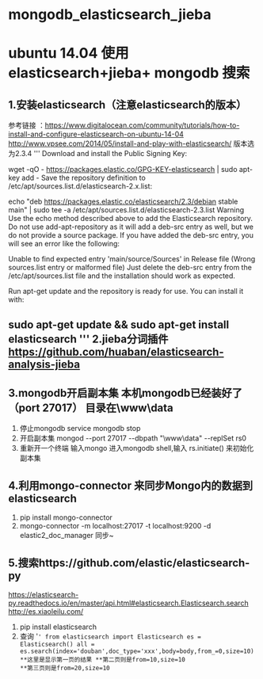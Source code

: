 # mongodb_elasticsearch_jieba

ubuntu 14.04 使用elasticsearch+jieba+ mongodb 搜索
==================================================


1.安装elasticsearch（注意elasticsearch的版本）
--------------------------------------------
 参考链接 ：https://www.digitalocean.com/community/tutorials/how-to-install-and-configure-elasticsearch-on-ubuntu-14-04
 http://www.vpsee.com/2014/05/install-and-play-with-elasticsearch/
 版本选为2.3.4
 '''
Download and install the Public Signing Key:

wget -qO - https://packages.elastic.co/GPG-KEY-elasticsearch | sudo apt-key add -
Save the repository definition to /etc/apt/sources.list.d/elasticsearch-2.x.list:

echo "deb https://packages.elastic.co/elasticsearch/2.3/debian stable main" | sudo tee -a /etc/apt/sources.list.d/elasticsearch-2.3.list
Warning
Use the echo method described above to add the Elasticsearch repository. Do not use add-apt-repository as it will add a deb-src entry as well, but we do not provide a source package. If you have added the deb-src entry, you will see an error like the following:

Unable to find expected entry 'main/source/Sources' in Release file (Wrong sources.list entry or malformed file)
Just delete the deb-src entry from the /etc/apt/sources.list file and the installation should work as expected.

Run apt-get update and the repository is ready for use. You can install it with:

sudo apt-get update && sudo apt-get install elasticsearch
'''
2.jieba分词插件 https://github.com/huaban/elasticsearch-analysis-jieba 
----------------------------------

3.mongodb开启副本集 本机mongodb已经装好了（port 27017） 目录在\www\data
----------------------------------
1. 停止mongodb service mongodb stop
2. 开启副本集  mongod --port 27017 --dbpath "\www\data" --replSet rs0
3. 重新开一个终端  输入mongo 进入mongodb shell,输入 rs.initiate() 来初始化 副本集

4.利用mongo-connector 来同步Mongo内的数据到 elasticsearch
---------------------------------------------------------
1. pip install mongo-connector
2. mongo-connector -m localhost:27017 -t localhost:9200 -d elastic2_doc_manager 同步~

5.搜索https://github.com/elastic/elasticsearch-py
------------------------------------------------------
https://elasticsearch-py.readthedocs.io/en/master/api.html#elasticsearch.Elasticsearch.search
http://es.xiaoleilu.com/
1. pip install elasticsearch
2. 查询
'<code>'
from elasticsearch import Elasticsearch
es = Elasticsearch()
all = es.search(index='douban',doc_type='xxx',body=body,from_=0,size=10)
**这里是显示第一页的结果
**第二页则是from=10,size=10
**第三页则是from=20,size=10










            
